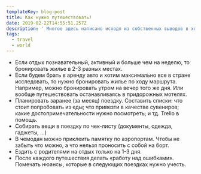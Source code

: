 ```yaml
---
templateKey: blog-post
title: Как нужно путешествовать!
date: 2019-02-22T14:55:51.257Z
description: ' Многое здесь написано исходя из собственных выводов в ходе путешествий.'
tags:
  - travel
  - world
---
```

* Если отдых познавательный, активный и больше чем на неделю, то бронировать жилье в 2-3 разных местах.
* Если будем брать в аренду авто и хотим максимально все в стране исследовать, то нужно бронировать жилье по ходу маршрута. Например, можно бронировать утром на вечер того же дня. Или вообще путешествовать останавливаясь в придорожных мотелях.
* Планировать заранее (за месяц) поездку. Составить списки: что стоит попробовать из еды; что привезти в качестве сувениров; какие достопримечательности нужно посмотреть; и тд. 
Trello в помощь.
* Собирать вещи в поездку по чек-листу (документы, одежда, гаджеты, …)
* В чемодан можно приклеить памятку по аэропортам. Чтобы не забыть что можно, а что нельзя проносить с собой на борт.
* Ездить с родителями на отдых только на 1-3 дня.
* После каждого путешествия делать «работу над ошибками». Помечать нюансы, которые в следующих поездках нужно учесть. 

